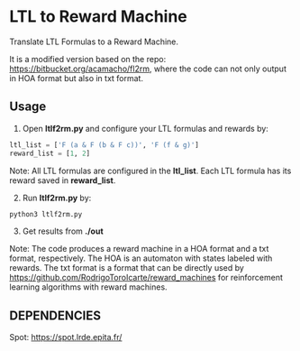 # LTL to Reward Machine

Translate LTL Formulas to a Reward Machine.

It is a modified version based on the repo: https://bitbucket.org/acamacho/fl2rm, where the code can not only output in HOA format but also in txt format.

## Usage
1. Open **ltlf2rm.py** and configure your LTL formulas and rewards by:
```python
ltl_list = ['F (a & F (b & F c))', 'F (f & g)'] 
reward_list = [1, 2]  
```
Note: All LTL formulas are configured in the **ltl_list**. Each LTL formula has its reward saved in **reward_list**.

2. Run **ltlf2rm.py** by:
```python
python3 ltlf2rm.py
```

3. Get results from **./out**

Note: The code produces a reward machine in a HOA format and a txt format, respectively. 
The HOA is an automaton with states labeled with rewards.
The txt format is a format that can be directly used by https://github.com/RodrigoToroIcarte/reward_machines for reinforcement learning algorithms with reward machines.

## DEPENDENCIES
Spot: https://spot.lrde.epita.fr/
